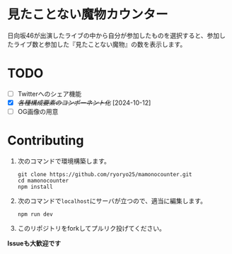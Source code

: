# 見たことない魔物カウンター

日向坂46が出演したライブの中から自分が参加したものを選択すると、参加したライブ数と参加した『見たことない魔物』の数を表示します。

# TODO

- [ ] Twitterへのシェア機能
- [X] ~~*各種構成要素のコンポーネント化*~~ [2024-10-12]
- [ ] OG画像の用意

# Contributing

1. 次のコマンドで環境構築します。
   ```shell
   git clone https://github.com/ryoryo25/mamonocounter.git
   cd mamonocounter
   npm install
   ```

2. 次のコマンドで`localhost`にサーバが立つので、適当に編集します。
   ```
   npm run dev
   ```

3. このリポジトリをforkしてプルリク投げてください。

**Issueも大歓迎です**
